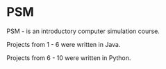 # PSM
PSM - is an introductory computer simulation course.

Projects from 1 - 6 were written in Java.

Projects from 6 - 10 were written in Python.
